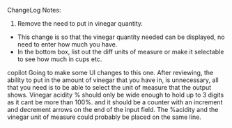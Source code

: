 ChangeLog Notes:

1. Remove the need to put in vinegar quantity.  
  - This change is so that the vinegar quantity needed can be displayed, no need to enter how much you have.
  - In the bottom box, list out the diff units of measure or make it selectable to see how much in cups etc.


copilot
  Going to make some UI changes to this one.  After reviewing, the ability to put in the amount of vinegar that you have in, is unnecessary, all that you need is to be able to select the unit of measure that the output shows.  Vinegar acidity % should only be wide enough to hold up to 3 digits as it cant be more than 100%.  and it should be a counter with an increment and decrement arrows on the end of the input field.  The %acidity and the vinegar unit of measure could probably be placed on the same line.